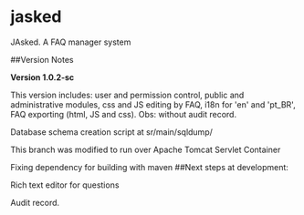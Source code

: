 # jasked
JAsked. A FAQ manager system

##Version Notes

**Version 1.0.2-sc**

This version includes: user and permission control, public and administrative modules, css and JS editing by FAQ, i18n for 'en' and 'pt_BR', FAQ exporting (html, JS and css).
Obs: without audit record. 

Database schema creation script at sr/main/sqldump/

This branch was modified to run over Apache Tomcat Servlet Container
            
Fixing dependency for building with maven
##Next steps at development:

Rich text editor for questions


Audit record.
 



